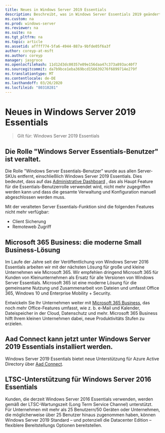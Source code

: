 ```yaml
---
title: Neues in Windows Server 2019 Essentials
description: Beschreibt, was in Windows Server Essentials 2019 geändert wurde.
ms.custom: na
ms.prod: windows-server
ms.reviewer: na
ms.suite: na
ms.tgt_pltfrm: na
ms.topic: article
ms.assetid: affff774-5fa6-4944-887a-9bfde05f6a3f
author: coreyp-at-msft
ms.author: coreyp
manager: jasgroce
ms.openlocfilehash: 11d12d3dc00357e09e156daa47c373a893ac40f7
ms.sourcegitcommit: da7b9bce1eba369bcd156639276f6899714e279f
ms.translationtype: MT
ms.contentlocale: de-DE
ms.lasthandoff: 03/26/2020
ms.locfileid: "80310281"
---
```

# <a name="whats-new-in-windows-server-2019-essentials"></a>Neues in Windows Server 2019 Essentials

> Gilt für: Windows Server 2019 Essentials

## <a name="windows-server-essentials-experience-role-has-been-deprecated"></a>Die Rolle "Windows Server Essentials-Benutzer" ist veraltet.

Die Rolle "Windows Server Essentials-Benutzer" wurde aus allen Server-SKUs entfernt, einschließlich Windows Server 2019 Essentials. Dies bedeutet, dass auf das [Administrative Dashboard](../manage/overview-of-the-dashboard-in-windows-server-essentials.md) , das als Haupt Feature für die Essentials-Benutzerrolle verwendet wird, nicht mehr zugegriffen werden kann und dass die gesamte Verwaltung und Konfiguration manuell abgeschlossen werden muss. 

Mit der veralteten Server Essentials-Funktion sind die folgenden Features nicht mehr verfügbar:

-   Client Sicherung 
-   Remoteweb Zugriff 

## <a name="microsoft-365-business-the-modern-small-business-solution"></a>Microsoft 365 Business: die moderne Small Business-Lösung 

Im Laufe der Jahre seit der Veröffentlichung von Windows Server 2016 Essentials arbeiten wir mit der nächsten Lösung für große und kleine Unternehmen wie Microsoft 365. Wir empfehlen dringend Microsoft 365 für Kunden von Kleinunternehmen als Ersatz für alle Versionen von Windows Server Essentials. Microsoft 365 ist eine moderne Lösung für die gemeinsame Nutzung und Zusammenarbeit von Dateien und umfasst Office 365, Windows 10 und Enterprise Mobility + Security. 

Entwickeln Sie Ihr Unternehmen weiter mit [Microsoft 365 Business](https://www.microsoft.com/microsoft-365/business), das noch mehr Office-Features umfasst, wie z. b. e-Mail und Kalender, Dateispeicher in der Cloud, Datenschutz und mehr. Microsoft 365 Business hilft Ihrem kleinen Unternehmen dabei, neue Produktivitäts Stufen zu erzielen.

## <a name="aad-connect-can-now-be-installed-on-windows-server-2019-essentials"></a>Aad Connect kann jetzt unter Windows Server 2019 Essentials installiert werden.

Windows Server 2019 Essentials bietet neue Unterstützung für Azure Active Directory über [Aad Connect](https://docs.microsoft.com/azure/active-directory/connect/active-directory-aadconnect-prerequisites). 

## <a name="ltsc-support-for-windows-server-2016-essentials"></a>LTSC-Unterstützung für Windows Server 2016 Essentials

Kunden, die derzeit Windows Server 2016 Essentials verwenden, werden gemäß der LTSC-Wartungszeit (Long Term Service Channel) unterstützt.
Für Unternehmen mit mehr als 25 Benutzern/50 Geräten oder Unternehmen, die möglicherweise über 25 Benutzer hinaus zugenommen haben, können Windows Server 2019 Standard – und potenziell die Datacenter Edition – flexiblere Bereitstellungs Optionen bereitstellen.
